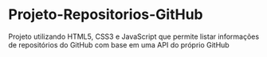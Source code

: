 # Projeto-Repositorios-GitHub
Projeto utilizando HTML5, CSS3 e JavaScript que permite listar informações de repositórios do GitHub com base em uma API do próprio GitHub
